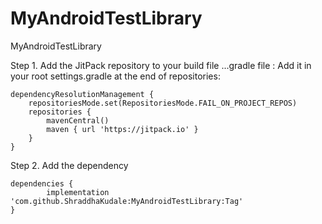 # MyAndroidTestLibrary
MyAndroidTestLibrary

Step 1. Add the JitPack repository to your build file
...gradle file :
Add it in your root settings.gradle at the end of repositories:

	dependencyResolutionManagement {
		repositoriesMode.set(RepositoriesMode.FAIL_ON_PROJECT_REPOS)
		repositories {
			mavenCentral()
			maven { url 'https://jitpack.io' }
		}
	}
Step 2. Add the dependency

	dependencies {
	        implementation 'com.github.ShraddhaKudale:MyAndroidTestLibrary:Tag'
	}
